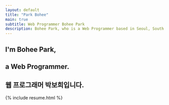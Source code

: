 ```yaml
---
layout: default
title: "Park Bohee"
main: true
subtitle: Web Programmer Bohee Park 
description: Bohee Park, who is a Web Programmer based in Seoul, South Korea. | '박보희' 웹 프로그래머입니다.
---
```

<div class="intro-animation">
<section class="explanation">
    <h1 class="intro">
    I'm Bohee Park,
    </h1>
    <h1 class="intro">a Web Programmer.
    </h1>
    <h2 class="intro">웹 프로그래머 박보희입니다.</h2>
</section>
</div>
{% include resume.html %}
